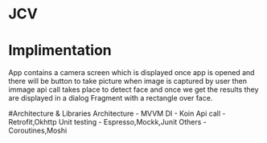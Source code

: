 # JCV
# Implimentation
App contains a camera screen which is displayed once app is opened and there will be button to take picture
when image is captured by user then immage api call takes place to detect face and once we get the results 
they are displayed in a dialog Fragment with a rectangle over face.

#Architecture & Libraries
Architecture - MVVM
DI - Koin
Api call - Retrofit,Okhttp
Unit testing - Espresso,Mockk,Junit
Others - Coroutines,Moshi
